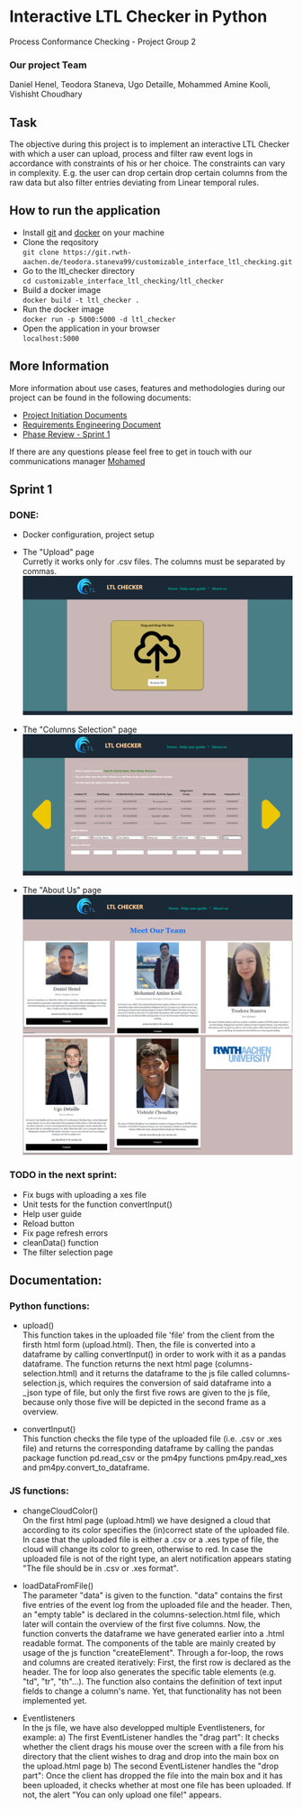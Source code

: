 # Interactive LTL Checker in Python

Process Conformance Checking - Project Group 2

### Our project Team
Daniel Henel, Teodora Staneva, Ugo Detaille, 
Mohammed Amine Kooli, 
Vishisht Choudhary

## Task
The objective during this project is to implement an interactive
LTL Checker with which a user can upload, process and filter raw event logs in accordance
with constraints of his or her choice. The constraints can vary in complexity. E.g. the user can drop certain
drop certain columns from the raw data but also filter entries deviating from Linear temporal rules. 

## How to run the application
* Install [git](https://git-scm.com/book/en/v2/Getting-Started-Installing-Git) and [docker]() on your machine
* Clone the reqository<br>
`git clone https://git.rwth-aachen.de/teodora.staneva99/customizable_interface_ltl_checking.git`
* Go to the ltl_checker directory<br>
`cd customizable_interface_ltl_checking/ltl_checker`
* Build a docker image<br>
`docker build -t ltl_checker .`
* Run the docker image<br>
`docker run -p 5000:5000 -d ltl_checker`
* Open the application in your browser<br>
`localhost:5000`

## More Information
More information about use cases, features and methodologies during our project can be found in the
following documents: 

* [Project Initiation Documents](./documentation/Project%20Initiation%20Document.pdf)
* [Requirements Engineering Document](./documentation/Requirements%20Engineering.pdf)
* [Phase Review - Sprint 1](./documentation/Phase%20Review%20-%20Sprint%201.pdf)

If there are any questions please feel free to get in touch with our communications manager
[Mohamed](amine.kooli@rwth-aachen.de)


## Sprint 1
### DONE:
* Docker configuration, project setup

* The "Upload" page
<br> Curretly it works only for .csv files. The columns must be separated by commas.
 ![](ltl_checker/static/images/upload.png)

* The "Columns Selection" page
![](ltl_checker/static/images/select_columns.png)

* The "About Us" page
![](ltl_checker/static/images/about_us_1.png)
![](ltl_checker/static/images/about_us_2.png)

### TODO in the next sprint:

* Fix bugs with uploading a xes file
* Unit tests for the function convertInput()
* Help user guide
* Reload button 
* Fix page refresh errors
* cleanData() function
* The filter selection page


## Documentation: 
### Python functions:  
* upload() <br> This function takes in the uploaded file 'file' from the client from the firsth html form (upload.html). Then, the file is converted into a dataframe by calling convertInput() in order to work with it as a pandas dataframe. The function returns the next html page (columns-selection.html) and it returns the dataframe to the js file called columns-selection.js, which requires the conversion of said dataframe into a _json type of file, but only the first five rows are given to the js file, because only those five will be depicted in the second frame as a overview. 

* convertInput() <br> This function checks the file type of the uploaded file (i.e. .csv or .xes file) and returns the corresponding dataframe by calling the pandas package function pd.read_csv or the pm4py functions pm4py.read_xes and pm4py.convert_to_dataframe.

 

### JS functions: 
* changeCloudColor()<br>On the first html page (upload.html) we have designed a cloud that according to its color specifies the (in)correct state of the uploaded file. In case that the uploaded file is either a .csv or a .xes type of file, the cloud will change its color to green, otherwise to red. In case the uploaded file is not of the right type, an alert notification appears stating "The file should be in 
.csv or .xes format". 

* loadDataFromFile()<br> The parameter "data" is given to the function. "data" contains the first five entries of the event log from the uploaded file and the header. Then, an "empty table" is declared in the columns-selection.html file, which later will contain the overview of the first five columns. Now, the function converts the dataframe we have generated earlier into a .html readable format. The components of the table are mainly created by usage of the js function "createElement". Through a for-loop, the rows and columns are created iteratively: First, the first row is declared as the header. The for loop also generates the specific table elements (e.g. "td", "tr", "th"...). The function also contains the definition of text input fields to change a column's name. Yet, that functionality has not been implemented yet.

* Eventlisteners <br> In the js file, we have also developped multiple Eventlisteners, for example:
        a) The first EventListener handles the "drag part": It checks whether the client drags his mouse over the screen with a file from his directory that the client     wishes to drag and drop into the main box on the upload.html page
        b) The second EventListener handles the "drop part": Once the client has dropped the file into the main box and it has been uploaded, it checks whether at most one file has been uploaded. If not, the alert "You can only upload one file!" appears.








